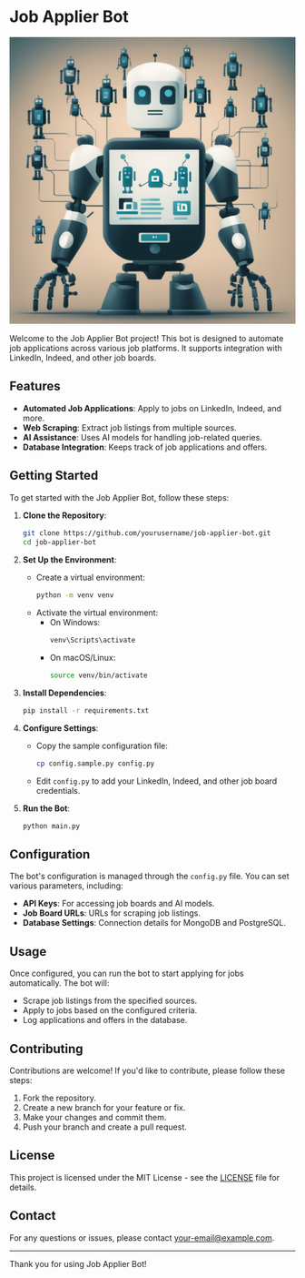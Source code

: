 # Job Applier Bot

![Job Applier Bot](image.jpeg)

Welcome to the Job Applier Bot project! This bot is designed to automate job applications across various job platforms. It supports integration with LinkedIn, Indeed, and other job boards.

## Features

- **Automated Job Applications**: Apply to jobs on LinkedIn, Indeed, and more.
- **Web Scraping**: Extract job listings from multiple sources.
- **AI Assistance**: Uses AI models for handling job-related queries.
- **Database Integration**: Keeps track of job applications and offers.

## Getting Started

To get started with the Job Applier Bot, follow these steps:

1. **Clone the Repository**:
    ```bash
    git clone https://github.com/yourusername/job-applier-bot.git
    cd job-applier-bot
    ```

2. **Set Up the Environment**:
    - Create a virtual environment:
      ```bash
      python -m venv venv
      ```
    - Activate the virtual environment:
      - On Windows:
        ```bash
        venv\Scripts\activate
        ```
      - On macOS/Linux:
        ```bash
        source venv/bin/activate
        ```

3. **Install Dependencies**:
    ```bash
    pip install -r requirements.txt
    ```

4. **Configure Settings**:
    - Copy the sample configuration file:
      ```bash
      cp config.sample.py config.py
      ```
    - Edit `config.py` to add your LinkedIn, Indeed, and other job board credentials.

5. **Run the Bot**:
    ```bash
    python main.py
    ```

## Configuration

The bot's configuration is managed through the `config.py` file. You can set various parameters, including:

- **API Keys**: For accessing job boards and AI models.
- **Job Board URLs**: URLs for scraping job listings.
- **Database Settings**: Connection details for MongoDB and PostgreSQL.

## Usage

Once configured, you can run the bot to start applying for jobs automatically. The bot will:

- Scrape job listings from the specified sources.
- Apply to jobs based on the configured criteria.
- Log applications and offers in the database.

## Contributing

Contributions are welcome! If you'd like to contribute, please follow these steps:

1. Fork the repository.
2. Create a new branch for your feature or fix.
3. Make your changes and commit them.
4. Push your branch and create a pull request.

## License

This project is licensed under the MIT License - see the [LICENSE](LICENSE) file for details.

## Contact

For any questions or issues, please contact [your-email@example.com](mailto:your-email@example.com).

---

Thank you for using Job Applier Bot!
